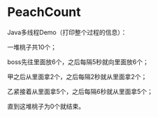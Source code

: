 # PeachCount
Java多线程Demo（打印整个过程的信息）：

一堆桃子共10个；

boss先往里面放6个，之后每隔5秒就向里面放6个；

甲之后从里面拿2个，之后每隔2秒就从里面拿2个；

乙紧接着从里面拿5个，之后每隔6秒就从里面拿5个；

直到这堆桃子为0个就结束。
